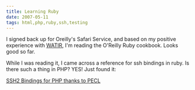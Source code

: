 ```yaml
---
title: Learning Ruby
date: 2007-05-11
tags: html,php,ruby,ssh,testing
---
```

I signed back up for Oreilly's Safari Service, and based on my positive experience with <a href="http://www.docunext.com/2007/05/web-traffic-tracking-and-analysis/">WATIR</a>, I'm reading the O'Reilly Ruby cookbook. Looks good so far.

While I was reading it, I came across a reference for ssh bindings in ruby. Is there such a thing in PHP? YES! Just found it:

<a href="http://pecl.php.net/package/ssh2" rel="nofollow">SSH2 Bindings for PHP thanks to PECL</a>

